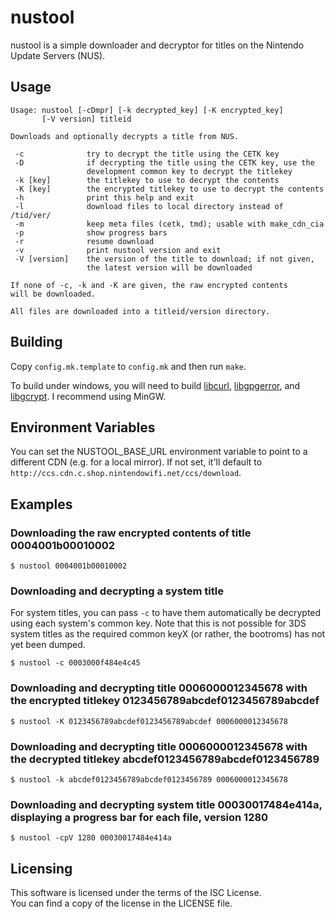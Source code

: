 # nustool

nustool is a simple downloader and decryptor for titles on the Nintendo Update
Servers (NUS).

## Usage

```
Usage: nustool [-cDmpr] [-k decrypted_key] [-K encrypted_key]
       [-V version] titleid

Downloads and optionally decrypts a title from NUS.

 -c              try to decrypt the title using the CETK key
 -D              if decrypting the title using the CETK key, use the
                 development common key to decrypt the titlekey
 -k [key]        the titlekey to use to decrypt the contents
 -K [key]        the encrypted titlekey to use to decrypt the contents
 -h              print this help and exit
 -l              download files to local directory instead of /tid/ver/
 -m              keep meta files (cetk, tmd); usable with make_cdn_cia
 -p              show progress bars
 -r              resume download
 -v              print nustool version and exit
 -V [version]    the version of the title to download; if not given,
                 the latest version will be downloaded

If none of -c, -k and -K are given, the raw encrypted contents
will be downloaded.

All files are downloaded into a titleid/version directory.
```

## Building

Copy `config.mk.template` to `config.mk` and then run `make`.

To build under windows, you will need to build [libcurl](https://curl.haxx.se/libcurl/), [libgpgerror](https://www.gnupg.org/(fr)/related_software/libgpg-error/index.html),
and [libgcrypt](https://www.gnu.org/software/libgcrypt/). I recommend using MinGW.

## Environment Variables

You can set the NUSTOOL\_BASE\_URL environment variable to point to a different
CDN (e.g. for a local mirror). If not set, it'll default to
`http://ccs.cdn.c.shop.nintendowifi.net/ccs/download`.

## Examples

### Downloading the raw encrypted contents of title 0004001b00010002

`$ nustool 0004001b00010002`

### Downloading and decrypting a system title

For system titles, you can pass `-c` to have them automatically be decrypted
using each system's common key. Note that this is not possible for 3DS system
titles as the required common keyX (or rather, the bootroms) has not yet been
dumped.

`$ nustool -c 0003000f484e4c45`

### Downloading and decrypting title 0006000012345678 with the encrypted titlekey 0123456789abcdef0123456789abcdef

`$ nustool -K 0123456789abcdef0123456789abcdef 0006000012345678`

### Downloading and decrypting title 0006000012345678 with the decrypted titlekey abcdef0123456789abcdef0123456789

`$ nustool -k abcdef0123456789abcdef0123456789 0006000012345678`

### Downloading and decrypting system title 00030017484e414a, displaying a progress bar for each file, version 1280

`$ nustool -cpV 1280 00030017484e414a`

## Licensing

This software is licensed under the terms of the ISC License.  
You can find a copy of the license in the LICENSE file.

